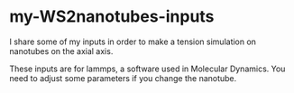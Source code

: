 # my-WS2nanotubes-inputs
I share some of my inputs in order to make a tension simulation on nanotubes on the axial axis.

These inputs are for lammps, a software used in Molecular Dynamics.
You need to adjust some parameters if you change the nanotube.

